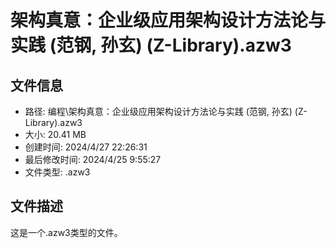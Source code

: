 ﻿# 架构真意：企业级应用架构设计方法论与实践 (范钢, 孙玄) (Z-Library).azw3

## 文件信息
- 路径: 编程\架构真意：企业级应用架构设计方法论与实践 (范钢, 孙玄) (Z-Library).azw3
- 大小: 20.41 MB
- 创建时间: 2024/4/27 22:26:31
- 最后修改时间: 2024/4/25 9:55:27
- 文件类型: .azw3

## 文件描述
这是一个.azw3类型的文件。

